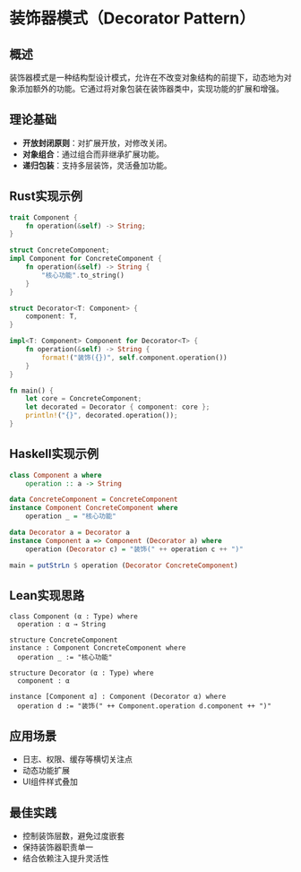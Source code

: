 # 装饰器模式（Decorator Pattern）

## 概述

装饰器模式是一种结构型设计模式，允许在不改变对象结构的前提下，动态地为对象添加额外的功能。它通过将对象包装在装饰器类中，实现功能的扩展和增强。

## 理论基础

- **开放封闭原则**：对扩展开放，对修改关闭。
- **对象组合**：通过组合而非继承扩展功能。
- **递归包装**：支持多层装饰，灵活叠加功能。

## Rust实现示例

```rust
trait Component {
    fn operation(&self) -> String;
}

struct ConcreteComponent;
impl Component for ConcreteComponent {
    fn operation(&self) -> String {
        "核心功能".to_string()
    }
}

struct Decorator<T: Component> {
    component: T,
}

impl<T: Component> Component for Decorator<T> {
    fn operation(&self) -> String {
        format!("装饰({})", self.component.operation())
    }
}

fn main() {
    let core = ConcreteComponent;
    let decorated = Decorator { component: core };
    println!("{}", decorated.operation());
}
```

## Haskell实现示例

```haskell
class Component a where
    operation :: a -> String

data ConcreteComponent = ConcreteComponent
instance Component ConcreteComponent where
    operation _ = "核心功能"

data Decorator a = Decorator a
instance Component a => Component (Decorator a) where
    operation (Decorator c) = "装饰(" ++ operation c ++ ")"

main = putStrLn $ operation (Decorator ConcreteComponent)
```

## Lean实现思路

```lean
class Component (α : Type) where
  operation : α → String

structure ConcreteComponent
instance : Component ConcreteComponent where
  operation _ := "核心功能"

structure Decorator (α : Type) where
  component : α

instance [Component α] : Component (Decorator α) where
  operation d := "装饰(" ++ Component.operation d.component ++ ")"
```

## 应用场景

- 日志、权限、缓存等横切关注点
- 动态功能扩展
- UI组件样式叠加

## 最佳实践

- 控制装饰层数，避免过度嵌套
- 保持装饰器职责单一
- 结合依赖注入提升灵活性
